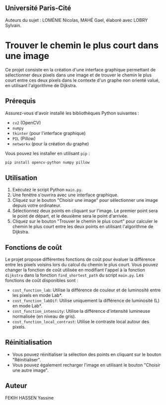 ## Université Paris-Cité

Auteurs du sujet : LOMÉNIE Nicolas, MAHÉ Gael, élaboré avec LOBRY Sylvain.

# Trouver le chemin le plus court dans une image

Ce projet consiste en la création d'une interface graphique permettant de sélectionner deux pixels dans une image et de trouver le chemin le plus court entre ces deux pixels dans le contexte d'un graphe non orienté valué, en utilisant l'algorithme de Dijkstra.

## Prérequis

Assurez-vous d'avoir installé les bibliothèques Python suivantes :
- `cv2` (OpenCV)
- `numpy`
- `tkinter` (pour l'interface graphique)
- `PIL` (Pillow)
- `networkx` (pour la création du graphe)

Vous pouvez les installer en utilisant `pip` :
```bash
pip install opencv-python numpy pillow
```


## Utilisation

1. Exécutez le script Python `main.py`.
2. Une fenêtre s'ouvrira avec une interface graphique.
3. Cliquez sur le bouton "Choisir une image" pour sélectionner une image depuis votre ordinateur.
4. Sélectionnez deux points en cliquant sur l'image. Le premier point sera le point de départ, et le deuxième sera le point d'arrivée.
5. Cliquez sur le bouton "Trouver le chemin le plus court" pour calculer le chemin le plus court entre les deux points en utilisant l'algorithme de Dijkstra.

## Fonctions de coût

Le projet propose différentes fonctions de coût pour évaluer la différence entre les pixels voisins lors du calcul du chemin le plus court. Vous pouvez changer la fonction de coût utilisée en modifiant l'appel à la fonction `dijkstra` dans la fonction `find_shortest_path` du script `main.py`. Les fonctions de coût disponibles sont :

- `cost_function_lab`: Utilise la différence de couleur et de luminosité entre les pixels en mode Lab*.
- `cost_function_labDif`: Utilise uniquement la différence de luminosité (L) en mode Lab*.
- `cost_function_intensity`: Utilise la différence d'intensité lumineuse normalisée (en niveau de gris).
- `cost_function_local_contrast`: Utilise le contraste local autour des pixels.

## Réinitialisation

- Vous pouvez réinitialiser la sélection des points en cliquant sur le bouton "Réinitialiser".
- Vous pouvez également recharger l'image en utilisant le bouton "Choisir une autre image".

## Auteur

FEKIH HASSEN Yassine


